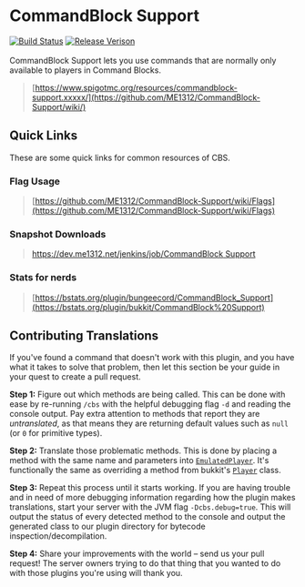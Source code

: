 # CommandBlock Support
[![Build Status](https://dev.me1312.net/jenkins/job/CommandBlock%20Support/badge/icon)](https://dev.me1312.net/jenkins/job/CommandBlock%20Support/) 
[![Release Verison](https://img.shields.io/github/release/ME1312/CommandBlock-Support/all.svg)](https://github.com/ME1312/CommandBlock-Support/releases)<br><br>
CommandBlock Support lets you use commands that are normally only available to players in Command Blocks.<br>
> [https://www.spigotmc.org/resources/commandblock-support.xxxxx/](https://github.com/ME1312/CommandBlock-Support/wiki/)


## Quick Links
These are some quick links for common resources of CBS.

### Flag Usage
> [https://github.com/ME1312/CommandBlock-Support/wiki/Flags](https://github.com/ME1312/CommandBlock-Support/wiki/Flags)

### Snapshot Downloads
> [https://dev.me1312.net/jenkins/job/CommandBlock Support](https://dev.me1312.net/jenkins/job/CommandBlock%20Support)

### Stats for nerds
> [https://bstats.org/plugin/bungeecord/CommandBlock_Support](https://bstats.org/plugin/bukkit/CommandBlock%20Support)<br>


## Contributing Translations
If you've found a command that doesn't work with this plugin, and you have what it takes to solve that problem, then let this section be your guide in your quest to create a pull request.<br>

**Step 1:** Figure out which methods are being called.
This can be done with ease by re-running `/cbs` with the helpful debugging flag `-d` and reading the console output.
Pay extra attention to methods that report they are *untranslated*, as that means they are returning default values such as `null` (or `0` for primitive types).<br>

**Step 2:** Translate those problematic methods.
This is done by placing a method with the same name and parameters into [`EmulatedPlayer`](https://github.com/ME1312/CommandBlock-Support/blob/master/src/net/ME1312/CBS/EmulatedPlayer.java).
It's functionally the same as overriding a method from bukkit's [`Player`](https://hub.spigotmc.org/javadocs/spigot/org/bukkit/entity/Player.html) class.

**Step 3:** Repeat this process until it starts working.
If you are having trouble and in need of more debugging information regarding how the plugin makes translations, start your server with the JVM flag `-Dcbs.debug=true`.
This will output the status of every detected method to the console and output the generated class to our plugin directory for bytecode inspection/decompilation.<br>

**Step 4:** Share your improvements with the world &ndash; send us your pull request!
The server owners trying to do that thing that you wanted to do with those plugins you're using will thank you.
<br><br>
